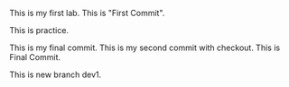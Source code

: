 This is my first lab.
This is "First Commit".

This is practice.

This is my final commit.
This is my second commit with checkout.
This is Final Commit.

This is new branch dev1. 

